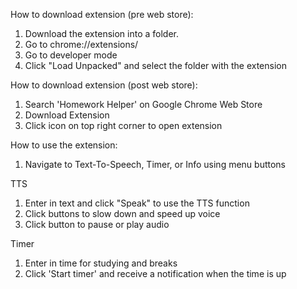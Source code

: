 How to download extension (pre web store):

1. Download the extension into a folder.
2. Go to chrome://extensions/
3. Go to developer mode
4. Click "Load Unpacked" and select the folder with the extension

How to download extension (post web store):

1. Search 'Homework Helper' on Google Chrome Web Store
2. Download Extension
3. Click icon on top right corner to open extension


How to use the extension:

1. Navigate to Text-To-Speech, Timer, or Info using menu buttons

TTS
1. Enter in text and click "Speak" to use the TTS function
2. Click buttons to slow down and speed up voice
3. Click button to pause or play audio

Timer
1. Enter in time for studying and breaks
2. Click 'Start timer' and receive a notification when the time is up

